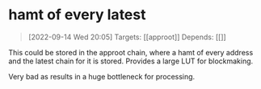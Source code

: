 
# hamt of every latest

> [2022-09-14 Wed 20:05] 
> Targets: [[approot]] 
> Depends: [[]]

This could be stored in the approot chain, where a hamt of every address and the latest chain for it is stored.
Provides a large LUT for blockmaking.

Very bad as results in a huge bottleneck for processing.
